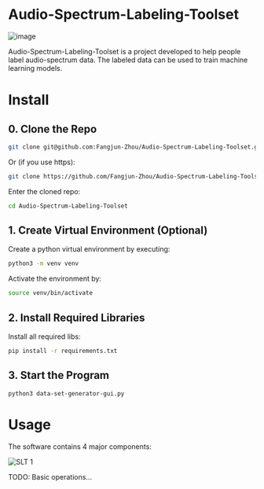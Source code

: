 # Audio-Spectrum-Labeling-Toolset

![image](https://user-images.githubusercontent.com/79500078/184285995-7d021ae4-a5e7-4608-ba03-712be2965caf.png)

Audio-Spectrum-Labeling-Toolset is a project developed to help people label audio-spectrum data. The labeled data can be used to train machine learning models.

# Install

## 0. Clone the Repo

```bash
git clone git@github.com:Fangjun-Zhou/Audio-Spectrum-Labeling-Toolset.git
```

Or (if you use https):

```bash
git clone https://github.com/Fangjun-Zhou/Audio-Spectrum-Labeling-Toolset.git
```

Enter the cloned repo:

```bash
cd Audio-Spectrum-Labeling-Toolset
```

## 1. Create Virtual Environment (Optional)

Create a python virtual environment by executing:

```bash
python3 -m venv venv
```

Activate the environment by:

```bash
source venv/bin/activate
```

## 2. Install Required Libraries

Install all required libs:

```bash
pip install -r requirements.txt
```

## 3. Start the Program

```
python3 data-set-generator-gui.py
```

# Usage

The software contains 4 major components: 

![SLT 1](https://user-images.githubusercontent.com/79500078/184290931-79bbd813-d353-4a8b-bc19-fac506d97230.jpg)

TODO: Basic operations...
